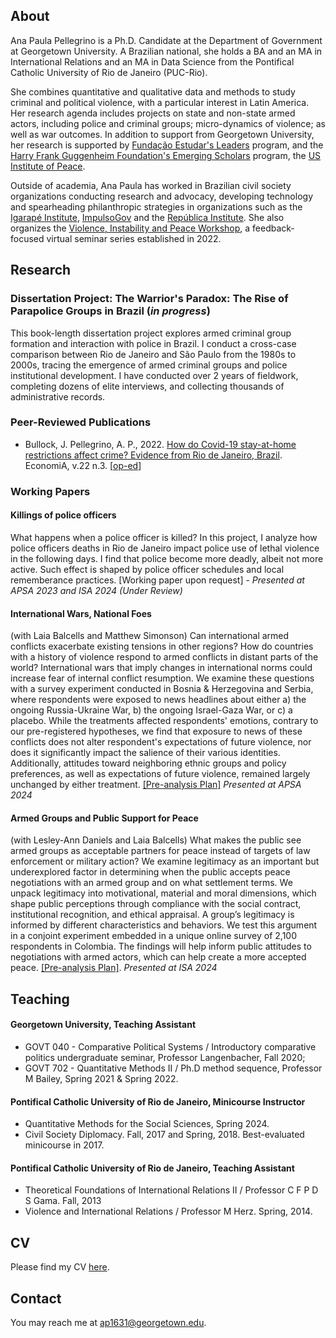## About

Ana Paula Pellegrino is a Ph.D. Candidate at the Department of Government at Georgetown University. A Brazilian national, she holds a BA and an MA in International Relations and an MA in Data Science from the Pontifical Catholic University of Rio de Janeiro (PUC-Rio).

She combines quantitative and qualitative data and methods to study criminal and political violence, with a particular interest in Latin America. Her research agenda includes projects on state and non-state armed actors, including police and criminal groups; micro-dynamics of violence; as well as war outcomes. In addition to support from Georgetown University, her research is supported by [Fundação Estudar's Leaders](https://www.estudar.org.br/) program, and the [Harry Frank Guggenheim Foundation's Emerging Scholars](https://www.hfg.org/2023-emerging-scholars/) program, the [US Institute of Peace](www.usip.org).

Outside of academia, Ana Paula has worked in Brazilian civil society organizations conducting research and advocacy, developing technology and spearheading philanthropic strategies in organizations such as the [Igarapé Institute](https://igarape.org.br/), [ImpulsoGov](https://www.impulsogov.org/) and the [República Institute](https://republica.org/). She also organizes the [Violence, Instability and Peace Workshop](https://vip-workshop.github.io/), a feedback-focused virtual seminar series established in 2022.

## Research

### Dissertation Project: The Warrior's Paradox: The Rise of Parapolice Groups in Brazil  (*in progress*)

This book-length dissertation project explores armed criminal group formation and interaction with police in Brazil. I conduct a cross-case comparison between Rio de Janeiro and São Paulo from the 1980s to 2000s, tracing the emergence of armed criminal groups and police institutional development. I have conducted over 2 years of fieldwork, completing dozens of elite interviews, and collecting thousands of administrative records. 

### Peer-Reviewed Publications

- Bullock, J. Pellegrino, A. P., 2022. [How do Covid-19 stay-at-home restrictions affect crime? Evidence from Rio de Janeiro, Brazil](https://www.sciencedirect.com/science/article/pii/S1517758021000175). EconomiA, v.22 n.3.
[[op-ed](https://pp.nexojornal.com.br/opiniao/2022/Li%C3%A7%C3%B5es-pand%C3%AAmicas-para-pol%C3%ADticas-de-seguran%C3%A7a-p%C3%BAblica-efetivas)]

### Working Papers

#### Killings of police officers
What happens when a police officer is killed? In this project, I analyze how police officers deaths in Rio de Janeiro impact police use of lethal violence in the following days. I find that police become more deadly, albeit not more active. Such effect is shaped by police officer schedules and local rememberance practices. [Working paper upon request] - _Presented at APSA 2023 and ISA 2024 (Under Review)_

#### International Wars, National Foes
(with Laia Balcells and Matthew Simonson)
Can international armed conflicts exacerbate existing tensions in other regions? How do countries with a history of violence respond to armed conflicts in distant parts of the world? International wars that imply changes in international norms could increase fear of internal conflict resumption. We examine these questions with a survey experiment conducted in Bosnia & Herzegovina and Serbia, where respondents were exposed to news headlines about either a) the ongoing Russia-Ukraine War, b) the ongoing Israel-Gaza War, or c) a placebo. While the treatments affected respondents' emotions, contrary to our pre-registered hypotheses, we find that exposure to news of these conflicts does not alter respondent's expectations of future violence, nor does it significantly impact the salience of their various identities. Additionally, attitudes toward neighboring ethnic groups and policy preferences, as well as expectations of future violence, remained largely unchanged by either treatment. [[Pre-analysis Plan]](https://osf.io/3ux8f) _Presented at APSA 2024_

#### Armed Groups and Public Support for Peace
(with Lesley-Ann Daniels and Laia Balcells)
What makes the public see armed groups as acceptable partners for peace instead of targets of law enforcement or military action? We examine legitimacy as an important but underexplored factor in determining when the public accepts peace negotiations with an armed group and on what settlement terms. We unpack legitimacy into motivational, material and moral dimensions, which shape public perceptions through compliance with the social contract, institutional recognition, and ethical appraisal. A group’s legitimacy is informed by different characteristics and behaviors. We test this argument in a conjoint experiment embedded in a unique online survey of 2,100 respondents in Colombia. The findings will help inform public attitudes to negotiations with armed actors, which can help create a more accepted peace. [[Pre-analysis Plan]](https://osf.io/7sfkr). _Presented at ISA 2024_

## Teaching

#### Georgetown University, Teaching Assistant 
- GOVT 040 - Comparative Political Systems / Introductory comparative politics undergraduate seminar, Professor Langenbacher, Fall 2020;
- GOVT 702 - Quantitative Methods II / Ph.D method sequence, Professor M Bailey, Spring 2021 & Spring 2022.

#### Pontifical Catholic University of Rio de Janeiro, Minicourse Instructor 
- Quantitative Methods for the Social Sciences, Spring 2024.
- Civil Society Diplomacy. Fall, 2017 and Spring, 2018. Best-evaluated minicourse in 2017.

#### Pontifical Catholic University of Rio de Janeiro, Teaching Assistant 
- Theoretical Foundations of International Relations II / Professor C F P D S Gama. Fall, 2013
- Violence and International Relations / Professor M Herz. Spring, 2014.


## CV

Please find my CV [here](https://www.dropbox.com/scl/fi/kvej4s37o5orr5q88qlse/Pellegrino_CVSeptember2024.pdf?rlkey=73ygk4qmtibxe200blpajulq5&dl=0).

## Contact

You may reach me at <a href="mailto:ap1631@georgetown.edu">ap1631@georgetown.edu</a>.
